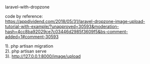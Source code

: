 <p>laravel-with-dropzone</p>
<p>code by reference:<br>
<a href="https://appdividend.com/2018/05/31/laravel-dropzone-image-upload-tutorial-with-example/?unapproved=30593&amp;moderation-hash=4cc8ba92029ce7c03446d2985f3609f5&amp;bs-comment-added=1#comment-30593">https://appdividend.com/2018/05/31/laravel-dropzone-image-upload-tutorial-with-example/?unapproved=30593&amp;moderation-hash=4cc8ba92029ce7c03446d2985f3609f5&amp;bs-comment-added=1#comment-30593</a></p>
<p>1). php artisan migration<br>
2). php artisan serve<br>
3). <a href="http://127.0.0.1:8000/image/upload">http://127.0.0.1:8000/image/upload</a></p>
